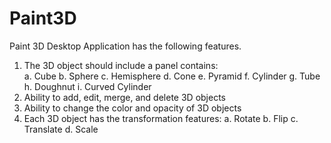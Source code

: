 # Paint3D
Paint 3D Desktop Application has the following features.
  1. The 3D object should include a panel contains:
     <br>
    a. Cube
    b. Sphere 
    c. Hemisphere
    d. Cone
    e. Pyramid
    f. Cylinder
    g. Tube
    h. Doughnut
    i. Curved Cylinder 
  3. Ability to add, edit, merge, and delete 3D objects
  4. Ability to change the color and opacity of 3D objects 
  5. Each 3D object has the transformation features:
    a. Rotate 
    b. Flip
    c. Translate
    d. Scale
